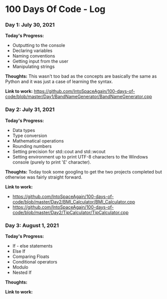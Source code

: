 # 100 Days Of Code - Log

### Day 1: July 30, 2021

**Today's Progress:**
* Outputting to the console
* Declaring variables
* Naming conventions
* Getting input from the user
* Manipulating strings

**Thoughts:** This wasn't too bad as the concepts are basically the same as Python and it was just a case of learning the syntax.

**Link to work:** https://github.com/IntoSpaceAgain/100-days-of-code/blob/master/Day1/BandNameGenerator/BandNameGenerator.cpp

### Day 2: July 31, 2021

**Today's Progress:**
* Data types
* Type conversion
* Mathematical operations
* Rounding numbers
* Setting precision for std::cout and std::wcout
* Setting environment up to print UTF-8 characters to the Windows console (purely to print '£' character).

**Thoughts:** Today took some googling to get the two projects completed but otherwise was fairly straight forward.

**Link to work:** 
* https://github.com/IntoSpaceAgain/100-days-of-code/blob/master/Day2/BMI_Calculator/BMI_Calculator.cpp
* https://github.com/IntoSpaceAgain/100-days-of-code/blob/master/Day2/TipCalculator/TipCalculator.cpp

### Day 3: August 1, 2021

**Today's Progress:**
* If  - else statements
* Else If
* Comparing Floats
* Conditional operators
* Modulo
* Nested If

**Thoughts:** 

**Link to work:**